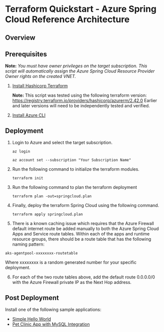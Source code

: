 # Terraform Quickstart - Azure Spring Cloud Reference Architecture

## Overview

## Prerequisites

**Note:** *You must have owner privileges on the target subscription. This script will automatically assign the Azure Spring Cloud Resource Provider Owner rights on the created VNET.*

1. [Install Hashicorp Terraform](https://www.terraform.io/downloads.html)

    **Note:** This script was tested using the following terraform version:
    https://registry.terraform.io/providers/hashicorp/azurerm/2.42.0
    Earlier and later versions will need to be independently tested and verified.

2. [Install Azure CLI](https://docs.microsoft.com/en-us/cli/azure/install-azure-cli)

## Deployment

1. Login to Azure and select the target subscription.

    ```azurecli
    az login

    az account set --subscription "Your Subscription Name"
    ```

2. Run the following command to initialize the terraform modules.

    ```azurecli
    terraform init
    ```

3. Run the following command to plan the terraform deployment

    ```azurecli
    terraform plan -out=springcloud.plan
    ````

4. Finally, deploy the terraform Spring Cloud using the following command.

    ```azurecli
    terraform apply springcloud.plan
    ````
5. There is a known caching issue which requires that the Azure Firewall default internet route be added manually to both the Azure Spring Cloud Apps and Service route tables. Within each of the apps and runtime resource groups, there should be a route table that has the following naming pattern:

```azurecli
aks-agentpool-xxxxxxxx-routetable
```
Where xxxxxxxx is a random generated number for your specific deployment.

6. For each of the two route tables above, add the default route 0.0.0.0/0 with the Azure Firewall private IP as the Next Hop address.

## Post Deployment

Install one of the following sample applications:
* [Simple Hello World](https://docs.microsoft.com/en-us/azure/spring-cloud/spring-cloud-quickstart?tabs=Azure-CLI&pivots=programming-language-java)
* [Pet Clinic App with MySQL Integration](https://github.com/azure-samples/spring-petclinic-microservices)
